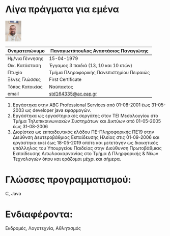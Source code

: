 # **Λίγα πράγματα για εμένα**

<img src="me1.jpg" alt="Profile Picture" style="width:50px;height:65px;">

|Ονοματεπώνυμο|Παναγιωτόπουλος Αναστάσιος Παναγιώτης|
|---|---|
|Ημ/νια Γέννησης|15-04-1979|
|Οικ. Κατάσταση|Έγγαμος 3 παιδιά (13, 10 και 10 ετών)|
|Πτυχίο|Τμήμα Πληροφορικής Πανεπιστημίου Πειραιώς|
|Ξένες Γλώσσες|First Certificate|
|Τόπος Κατοικίας|Ναύπακτος|
|email|std164335@ac.eap.gr|

1. Εργάστηκα στην ABC Professional Services από 01-08-2001 έως 31-05-2003 ως developer java εφαρμογών.
2. Εργάστηκα ως εργαστηριακός σεργάτης στον ΤΕΙ Μεσολογγίου στο Τμήμα Τηλεπικοινωνιακών Συστημάτων και Δικτύων από 01-05-2005 έως 31-08-2006
2. Διορίστκα ως εκπαιδευτικός κλάδου ΠΕ-Πληροφορικής ΠΕ19 στην Διεύθνση Δευτεροβάθμιας Εκπαίδευσης Ηλείας στις 01-09-2006 και εργάστηκα εκεί έως 18-05-2019 οπότε και μετετάγην ως διοικητικός υπάλληλος του Υπουργείου Παιδείας στην Διεύθυνση Πρωτοβάθμιας Εκπαίδευσης Αιτωλοακαρνανίας στο Τμήμα Δ Πληρφορικής & Νέων Τεχνολογιών όπου και εράζομαι μέχρι και σήμερα.

# **Γλώσσες προγραμματισμού:**
C, Java

# **Ενδιαφέροντα:** 
Εκδρομές, Λογοτεχνία, Αθλητισμός
